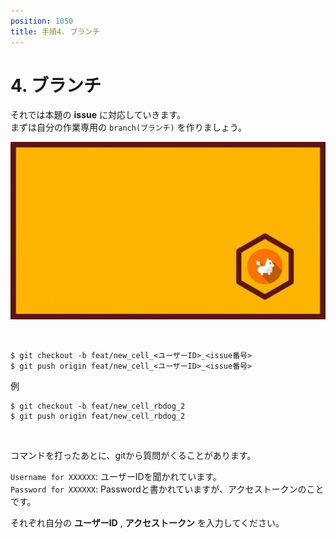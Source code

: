 ```yaml
---
position: 1050
title: 手順4. ブランチ
---
```


# 4. ブランチ

それでは本題の **issue** に対応していきます。  
まずは自分の作業専用の `branch(ブランチ)` を作りましょう。

![gif](/tutorial_assets/eye-branch.gif)

<br />

```
$ git checkout -b feat/new_cell_<ユーザーID>_<issue番号>
$ git push origin feat/new_cell_<ユーザーID>_<issue番号>
```

例

```
$ git checkout -b feat/new_cell_rbdog_2
$ git push origin feat/new_cell_rbdog_2
```

<br />

コマンドを打ったあとに、gitから質問がくることがあります。

`Username for XXXXXX`: ユーザーIDを聞かれています。  
`Password for XXXXXX`: Passwordと書かれていますが、アクセストークンのことです。

それぞれ自分の **ユーザーID** , **アクセストークン** を入力してください。
